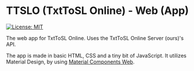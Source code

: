 # TTSLO (TxtToSL Online) - Web (App)
[![License: MIT](https://img.shields.io/badge/License-MIT-blue.svg)](https://choosealicense.com/licenses/mit/l)

The web app for TxtToSL Online. Uses the TxtToSL Online Server (ours)'s API.

The app is made in basic HTML, CSS and a tiny bit of JavaScript. It utilizes Material Design, by using [Material Components Web](https://material.io/develop/web/).
